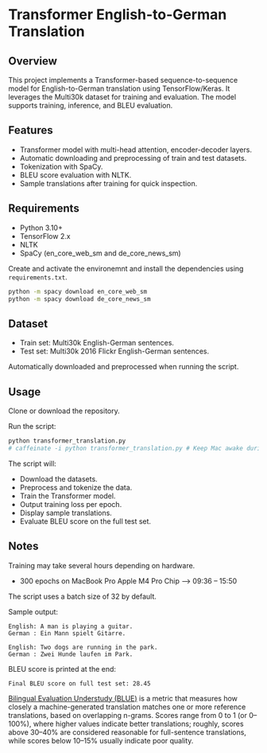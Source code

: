 # Transformer English-to-German Translation

## Overview
This project implements a Transformer-based sequence-to-sequence model for English-to-German translation using TensorFlow/Keras. It leverages the Multi30k dataset for training and evaluation. The model supports training, inference, and BLEU evaluation.

## Features

- Transformer model with multi-head attention, encoder-decoder layers.
- Automatic downloading and preprocessing of train and test datasets.
- Tokenization with SpaCy.
- BLEU score evaluation with NLTK.
- Sample translations after training for quick inspection.

## Requirements

- Python 3.10+
- TensorFlow 2.x
- NLTK
- SpaCy (en_core_web_sm and de_core_news_sm)


Create and activate the environemnt and install the dependencies using `requirements.txt`.

```bash
python -m spacy download en_core_web_sm
python -m spacy download de_core_news_sm
```

## Dataset

- Train set: Multi30k English-German sentences.
- Test set: Multi30k 2016 Flickr English-German sentences.

Automatically downloaded and preprocessed when running the script.

## Usage

Clone or download the repository.

Run the script:

```bash
python transformer_translation.py
# caffeinate -i python transformer_translation.py # Keep Mac awake during training
```

The script will:

- Download the datasets.
- Preprocess and tokenize the data.
- Train the Transformer model.
- Output training loss per epoch.
- Display sample translations.
- Evaluate BLEU score on the full test set.

## Notes

Training may take several hours depending on hardware.
- 300 epochs on MacBook Pro Apple M4 Pro Chip --> 09:36 – 15:50

The script uses a batch size of 32 by default.

Sample output:

```text
English: A man is playing a guitar.
German : Ein Mann spielt Gitarre.

English: Two dogs are running in the park.
German : Zwei Hunde laufen im Park.
```

BLEU score is printed at the end:
```text
Final BLEU score on full test set: 28.45
```

[Bilingual Evaluation Understudy (BLUE)](https://huggingface.co/spaces/evaluate-metric/bleu) is a metric that measures how closely a machine-generated translation matches one or more reference translations, based on overlapping n-grams. Scores range from 0 to 1 (or 0–100%), where higher values indicate better translations; roughly, scores above 30–40% are considered reasonable for full-sentence translations, while scores below 10–15% usually indicate poor quality.